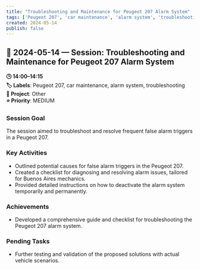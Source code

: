```yaml
---
title: "Troubleshooting and Maintenance for Peugeot 207 Alarm System"
tags: ['Peugeot 207', 'car maintenance', 'alarm system', 'troubleshooting']
created: 2024-05-14
publish: false
---
```


## 📅 2024-05-14 — Session: Troubleshooting and Maintenance for Peugeot 207 Alarm System

**🕒 14:00–14:15**  
**🏷️ Labels**: Peugeot 207, car maintenance, alarm system, troubleshooting  
**📂 Project**: Other  
**⭐ Priority**: MEDIUM  


### Session Goal
The session aimed to troubleshoot and resolve frequent false alarm triggers in a Peugeot 207.

### Key Activities
- Outlined potential causes for false alarm triggers in the Peugeot 207.
- Created a checklist for diagnosing and resolving alarm issues, tailored for Buenos Aires mechanics.
- Provided detailed instructions on how to deactivate the alarm system temporarily and permanently.

### Achievements
- Developed a comprehensive guide and checklist for troubleshooting the Peugeot 207 alarm system.

### Pending Tasks
- Further testing and validation of the proposed solutions with actual vehicle scenarios.

